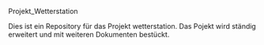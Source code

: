 Projekt_Wetterstation

Dies ist ein Repository für das Projekt wetterstation.
Das Pojekt wird ständig erweitert und mit weiteren Dokumenten bestückt. 
